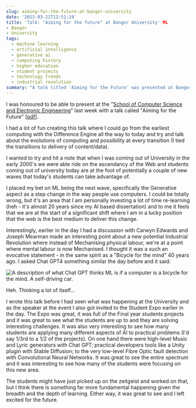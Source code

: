 ```yaml
---
slug: aiming-for-the-future-at-bangor-university
date: '2023-03-21T12:51:19'
title: 'Talk: "Aiming for the future" at Bangor University' ML
- Bangor
- University
tags:
  - machine learning
  - artificial intelligence
  - generative ai
  - computing history
  - higher education
  - student projects
  - technology trends
  - industrial revolution
summary: "A talk titled 'Aiming for the Future' was presented at Bangor University's School of Computer Science and Electronic Engineering. The presentation explored the evolution of computing from the Difference Engine to modern times, focusing on the transitions in content/data delivery.  The speaker posited that Machine Learning, particularly Generative AI, is the next major wave in computing, similar to the rise of the Web in the early 2000s.  This was likened to a new Industrial Revolution, mechanizing mental labor.  A visit to the Student Expo showcased final-year projects, with a significant portion incorporating various AI applications, from high-level creative tools to low-level practical problem-solving."
---
```


I was honoured to be able to present at the "[School of Computer Science and Electronic Engineering](https://www.bangor.ac.uk/scsee)" last week with a talk called "Aiming for the Future" \[[pdf](https://paul.kinlan.me/images/Bangor%20Keynote_%20Aiming%20for%20the%20future.pdf)\].

I had a lot of fun creating this talk where I could go from the earliest computing with the Difference Engine all the way to today and try and talk about the evolutions of computing and possibility at every transition (I tied the transitions to delivery of content/data).

I wanted to try and hit a note that when I was coming out of University in the early 2000's we were able ride on the ascendancy of the Web and students coming out of university today are at the foot of potentially a couple of new waves that today's students can take advantage of.

I placed my bet on ML being the next wave, specifically the Generative aspect as a step change in the way people use computers. I could be totally wrong, but it's an area that I am personally investing a lot of time re-learning (heh - it's almost 20 years since my AI based dissertation) and to me it feels that we are at the start of a significant shift where I am in a lucky position that the web is the best medium to deliver this change.

Interestingly, earlier in the day I had a discussion with Carwyn Edwards and Joseph Mearman made an interesting point about a new potential Industrial Revolution where instead of Mechanising physical labour, we're at a point where mental labour is now Mechanised. I thought it was a such an evocative statement - in the same spirit as a "Bicycle for the mind" 40 years ago. I asked Chat GPT4 something similar the day before and it said:

![A description of what Chat GPT thinks ML is if a computer is a bicycle for the mind. A self-driving car.](/images/Screenshot%202023-03-14%20at%2021.07.13.png)

Heh. Thinking a lot of itself...

I wrote this talk before I had seen what was happening at the University and as the speaker at the event I also got invited to the Student Expo earlier in the day. The Expo was great, it was full of the Final year students projects and it was great to see what the students are up to and they are solving interesting challenges. It was also very interesting to see how many students are applying many different aspects of AI to practical problems (I'd say 1/3rd to a 1/2 of the projects). On one hand there were high-level Music and Lyric generators with Chat GPT; practical developers tools like a Unity plugin with Stable Diffusion; to the very low-level Fibre Optic fault detection with Convolutional Neural Networks. It was great to see the entire spectrum and it was interesting to see how many of the students were focusing on this new area.

The students might have just picked up on the zeitgeist and worked on that, but I think there is something far more fundamental happening given the breadth and the depth of learning. Either way, it was great to see and I left excited for the future.